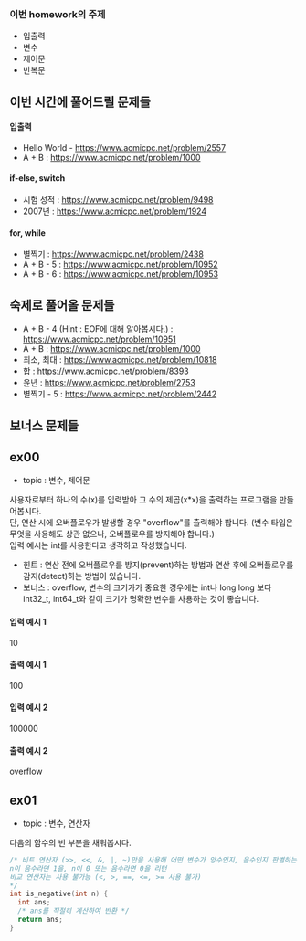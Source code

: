 ### 이번 homework의 주제
- 입출력
- 변수
- 제어문
- 반복문


## 이번 시간에 풀어드릴 문제들

#### 입출력
- Hello World - https://www.acmicpc.net/problem/2557
- A + B : https://www.acmicpc.net/problem/1000
#### if-else, switch
- 시험 성적 : https://www.acmicpc.net/problem/9498
- 2007년 : https://www.acmicpc.net/problem/1924

#### for, while
- 별찍기 : https://www.acmicpc.net/problem/2438
- A + B - 5 : https://www.acmicpc.net/problem/10952
- A + B - 6 : https://www.acmicpc.net/problem/10953


## 숙제로 풀어올 문제들
- A + B - 4 (Hint : EOF에 대해 알아봅시다.) : https://www.acmicpc.net/problem/10951
- A + B : https://www.acmicpc.net/problem/1000
- 최소, 최대 : https://www.acmicpc.net/problem/10818
- 합 : https://www.acmicpc.net/problem/8393
- 윤년 : https://www.acmicpc.net/problem/2753
- 별찍기 - 5 : https://www.acmicpc.net/problem/2442

## 보너스 문제들

## ex00
- topic : 변수, 제어문

사용자로부터 하나의 수(x)를 입력받아 그 수의 제곱(x*x)을 출력하는 프로그램을 만들어봅시다.<br>
단, 연산 시에 오버플로우가 발생할 경우 "overflow"를 출력해야 합니다. (변수 타입은 무엇을 사용해도 상관 없으나, 오버플로우를 방지해야 합니다.)<br>
입력 예시는 int를 사용한다고 생각하고 작성했습니다.

- 힌트 : 연산 전에 오버플로우를 방지(prevent)하는 방법과 연산 후에 오버플로우를 감지(detect)하는 방법이 있습니다.
- 보너스 : overflow, 변수의 크기가가 중요한 경우에는 int나 long long 보다 int32_t, int64_t와 같이 크기가 명확한 변수를 사용하는 것이 좋습니다.

#### 입력 예시 1
10

#### 출력 예시 1
100

#### 입력 예시 2
100000

#### 출력 예시 2
overflow

## ex01
- topic : 변수, 연산자

다음의 함수의 빈 부분을 채워봅시다.
```c
/* 비트 연산자 (>>, <<, &, |, ~)만을 사용해 어떤 변수가 양수인지, 음수인지 판별하는 함수
n이 음수라면 1을, n이 0 또는 음수라면 0을 리턴
비교 연산자는 사용 불가능 (<, >, ==, <=, >= 사용 불가)
*/
int is_negative(int n) {
  int ans;
  /* ans를 적절히 계산하여 반환 */
  return ans;
}
```
